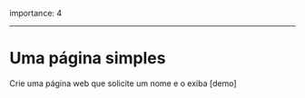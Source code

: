 importance: 4

---

# Uma página simples


Crie uma página web que solicite um nome e o exiba [demo]
